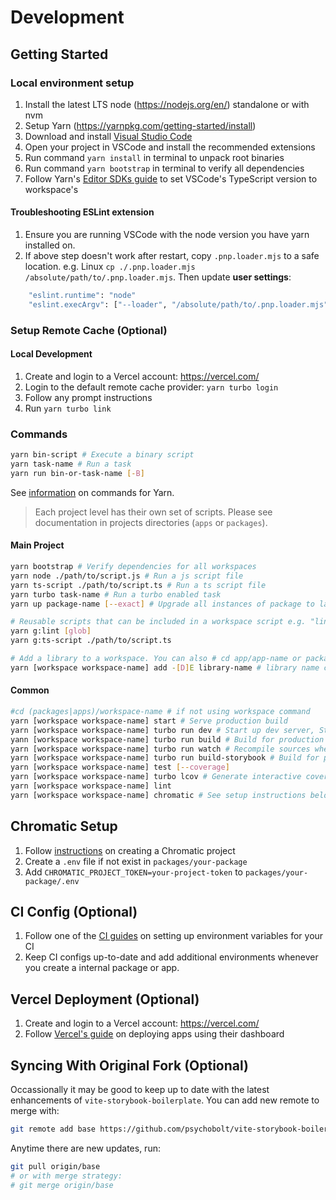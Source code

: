 # Development

## Getting Started

### Local environment setup

1. Install the latest LTS node (https://nodejs.org/en/) standalone or with nvm
2. Setup Yarn (https://yarnpkg.com/getting-started/install)
3. Download and install [Visual Studio Code](https://code.visualstudio.com/)
4. Open your project in VSCode and install the recommended extensions
5. Run command `yarn install` in terminal to unpack root binaries
6. Run command `yarn bootstrap` in terminal to verify all dependencies
7. Follow Yarn's [Editor SDKs guide](https://yarnpkg.com/getting-started/editor-sdks#vscode) to set VSCode's TypeScript version to workspace's

#### Troubleshooting ESLint extension

1. Ensure you are running VSCode with the node version you have yarn installed on.
2. If above step doesn't work after restart, copy `.pnp.loader.mjs` to a safe location. e.g. Linux `cp ./.pnp.loader.mjs /absolute/path/to/.pnp.loader.mjs`. Then update __user settings__:
```sh
    "eslint.runtime": "node"
    "eslint.execArgv": ["--loader", "/absolute/path/to/.pnp.loader.mjs"]
```

### Setup Remote Cache (Optional)

#### Local Development 

1. Create and login to a Vercel account: https://vercel.com/
2. Login to the default remote cache provider: ```yarn turbo login```
3. Follow any prompt instructions
4. Run ```yarn turbo link```

### Commands

```sh
yarn bin-script # Execute a binary script
yarn task-name # Run a task
yarn run bin-or-task-name [-B]
```

See [information](https://yarnpkg.com/cli) on commands for Yarn.

> Each project level has their own set of scripts. Please see documentation in projects directories (`apps` or `packages`). 

#### Main Project

```sh
yarn bootstrap # Verify dependencies for all workspaces
yarn node ./path/to/script.js # Run a js script file
yarn ts-script ./path/to/script.ts # Run a ts script file
yarn turbo task-name # Run a turbo enabled task
yarn up package-name [--exact] # Upgrade all instances of package to latest release

# Reusable scripts that can be included in a workspace script e.g. "lint": "yarn g:lint .",
yarn g:lint [glob]
yarn g:ts-script ./path/to/script.ts

# Add a library to a workspace. You can also # cd app/app-name or packages/package-name and run `yarn add -[D]E library-name`
yarn [workspace workspace-name] add -[D]E library-name # library name can be a internal package
```

#### Common

```sh
#cd (packages|apps)/workspace-name # if not using workspace command
yarn [workspace workspace-name] start # Serve production build
yarn [workspace workspace-name] turbo run dev # Start up dev server, Storybook, watch, etc...
yann [workspace workspace-name] turbo run build # Build for production
yarn [workspace workspace-name] turbo run watch # Recompile sources when a file changes (package workspaces) 
yarn [workspace workspace-name] turbo run build-storybook # Build for production
yarn [workspace workspace-name] test [--coverage]
yarn [workspace workspace-name] turbo lcov # Generate interactive coverage report (after running test coverage command above)
yarn [workspace workspace-name] lint
yarn [workspace workspace-name] chromatic # See setup instructions below
```

## Chromatic Setup

1. Follow [instructions](https://www.chromatic.com/docs/setup) on creating a Chromatic project
2. Create a `.env` file if not exist in `packages/your-package`
3. Add `CHROMATIC_PROJECT_TOKEN=your-project-token` to `packages/your-package/.env`

## CI Config (Optional)

1. Follow one of the [CI guides](https://turbo.build/repo/docs/ci) on setting up environment variables for your CI
3. Keep CI configs up-to-date and add additional environments whenever you create a internal package or app.

## Vercel Deployment (Optional)

1. Create and login to a Vercel account: https://vercel.com/
2. Follow [Vercel's guide](https://vercel.com/docs/concepts/monorepos#using-monorepos-with-vercel-dashboard) on deploying apps using their dashboard

## Syncing With Original Fork (Optional)

Occassionally it may be good to keep up to date with the latest enhancements of `vite-storybook-boilerplate`. You can add new remote to merge with: 

```sh
git remote add base https://github.com/psychobolt/vite-storybook-boilerplate.git
```

Anytime there are new updates, run:
```sh
git pull origin/base 
# or with merge strategy: 
# git merge origin/base
```
